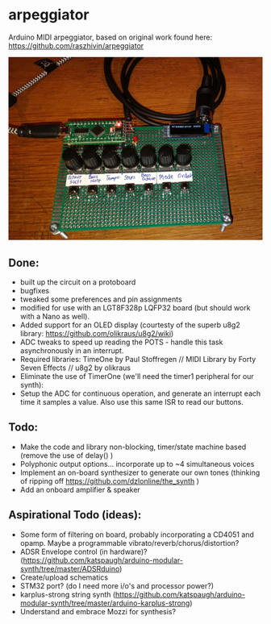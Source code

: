 # arpeggiator
Arduino MIDI arpeggiator, based on original work found here: https://github.com/raszhivin/arpeggiator

![Prototype](20201110_152001.jpg?raw=true "Prototype")


## Done:
- built up the circuit on a protoboard
- bugfixes
- tweaked some preferences and pin assignments
- modified for use with an LGT8F328p LQFP32 board (but should work with a Nano as well). 
- Added support for an OLED display (courtesty of the superb u8g2 library: https://github.com/olikraus/u8g2/wiki)
- ADC tweaks to speed up reading the POTS - handle this task asynchronously in an interrupt.
- Required libraries: TimeOne by Paul Stoffregen // MIDI Library by Forty Seven Effects // u8g2 by olikraus
- Eliminate the use of TimerOne (we'll need the timer1 peripheral for our synth):
- Setup the ADC for continuous operation, and generate an interrupt each time it samples a value. Also use this same ISR to read our buttons.

## Todo:
- Make the code and library non-blocking, timer/state machine based (remove the use of delay() )
- Polyphonic output options... incorporate up to ~4 simultaneous voices
- Implement an on-board synthesizer to generate our own tones (thinking of ripping off https://github.com/dzlonline/the_synth )
- Add an onboard amplifier & speaker

## Aspirational Todo (ideas):
- Some form of filtering on board, probably incorporating a CD4051 and opamp. Maybe a programmable vibrato/reverb/chorus/distortion?
- ADSR Envelope control (in hardware)? (https://github.com/katspaugh/arduino-modular-synth/tree/master/ADSRduino)
- Create/upload schematics
- STM32 port? (do I need more i/o's and processor power?)
- karplus-strong string synth (https://github.com/katspaugh/arduino-modular-synth/tree/master/arduino-karplus-strong)
- Understand and embrace Mozzi for synthesis?
